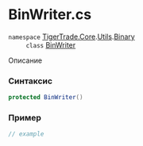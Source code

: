 
# BinWriter.cs
`namespace` [TigerTrade.Core](../../../../../TigerTrade.Core.md).[Utils](../../../../../TigerTrade.Core/Utils.md).[Binary](../../../../../TigerTrade.Core/Utils/Binary.md)  
&nbsp;&nbsp;&nbsp;&nbsp;&nbsp;&nbsp;&nbsp;&nbsp;&nbsp;`class` [BinWriter](../../BinWriter.cs.md)

Описание

### Синтаксис
```csharp
protected BinWriter()
```


### Пример  
```csharp
// example
```
                    
                    